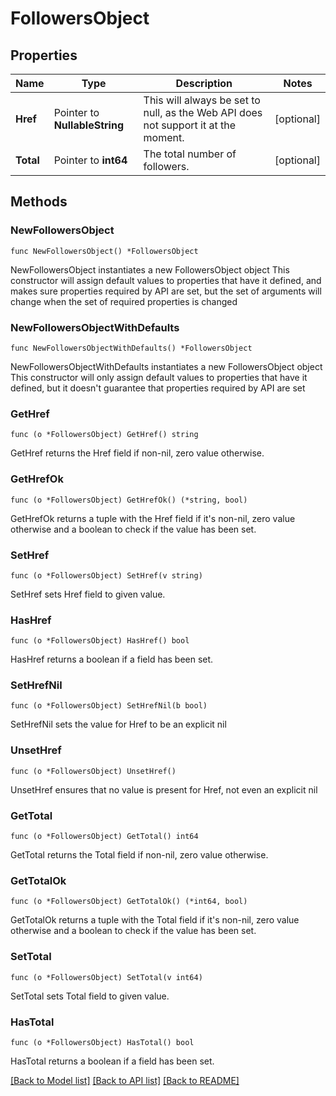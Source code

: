 # FollowersObject

## Properties

Name | Type | Description | Notes
------------ | ------------- | ------------- | -------------
**Href** | Pointer to **NullableString** | This will always be set to null, as the Web API does not support it at the moment.  | [optional] 
**Total** | Pointer to **int64** | The total number of followers.  | [optional] 

## Methods

### NewFollowersObject

`func NewFollowersObject() *FollowersObject`

NewFollowersObject instantiates a new FollowersObject object
This constructor will assign default values to properties that have it defined,
and makes sure properties required by API are set, but the set of arguments
will change when the set of required properties is changed

### NewFollowersObjectWithDefaults

`func NewFollowersObjectWithDefaults() *FollowersObject`

NewFollowersObjectWithDefaults instantiates a new FollowersObject object
This constructor will only assign default values to properties that have it defined,
but it doesn't guarantee that properties required by API are set

### GetHref

`func (o *FollowersObject) GetHref() string`

GetHref returns the Href field if non-nil, zero value otherwise.

### GetHrefOk

`func (o *FollowersObject) GetHrefOk() (*string, bool)`

GetHrefOk returns a tuple with the Href field if it's non-nil, zero value otherwise
and a boolean to check if the value has been set.

### SetHref

`func (o *FollowersObject) SetHref(v string)`

SetHref sets Href field to given value.

### HasHref

`func (o *FollowersObject) HasHref() bool`

HasHref returns a boolean if a field has been set.

### SetHrefNil

`func (o *FollowersObject) SetHrefNil(b bool)`

 SetHrefNil sets the value for Href to be an explicit nil

### UnsetHref
`func (o *FollowersObject) UnsetHref()`

UnsetHref ensures that no value is present for Href, not even an explicit nil
### GetTotal

`func (o *FollowersObject) GetTotal() int64`

GetTotal returns the Total field if non-nil, zero value otherwise.

### GetTotalOk

`func (o *FollowersObject) GetTotalOk() (*int64, bool)`

GetTotalOk returns a tuple with the Total field if it's non-nil, zero value otherwise
and a boolean to check if the value has been set.

### SetTotal

`func (o *FollowersObject) SetTotal(v int64)`

SetTotal sets Total field to given value.

### HasTotal

`func (o *FollowersObject) HasTotal() bool`

HasTotal returns a boolean if a field has been set.


[[Back to Model list]](../README.md#documentation-for-models) [[Back to API list]](../README.md#documentation-for-api-endpoints) [[Back to README]](../README.md)


